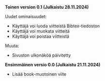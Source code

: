 **Toinen version 0.1 (Julkaistu 28.11.2024)**


Uudet ominaisuudet:
- Käyttäjä voi luoda viitteistä Bibtex-tiedoston
- Käyttäjä voi muokata viitteitä
- Käyttäjä voi poistaa viitteistä

  
Muuta:
- Sivuston ulkonäköä päivitetty

**Ensimmäinen versio 0.0 (Julkaistu 21.11.2024)**
- Lisää book-muotoinen viite
